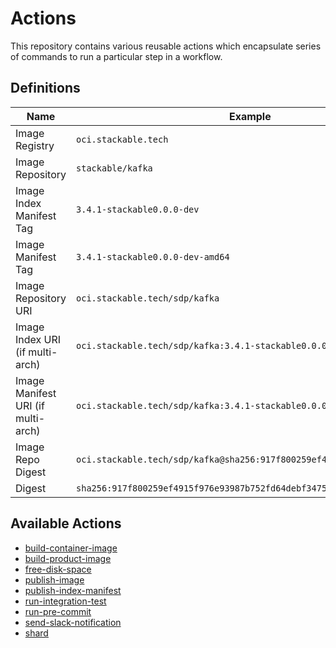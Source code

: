 # Actions

This repository contains various reusable actions which encapsulate series of commands to run a
particular step in a workflow.

## Definitions

| Name                               | Example                                                                |
| ---------------------------------- | ---------------------------------------------------------------------- |
| Image Registry                     | `oci.stackable.tech`                                                |
| Image Repository                   | `stackable/kafka`                                                      |
| Image Index Manifest Tag           | `3.4.1-stackable0.0.0-dev`                                             |
| Image Manifest Tag                 | `3.4.1-stackable0.0.0-dev-amd64`                                       |
| Image Repository URI               | `oci.stackable.tech/sdp/kafka`                                |
| Image Index URI (if multi-arch)    | `oci.stackable.tech/sdp/kafka:3.4.1-stackable0.0.0-dev`       |
| Image Manifest URI (if multi-arch) | `oci.stackable.tech/sdp/kafka:3.4.1-stackable0.0.0-dev-amd64` |
| Image Repo Digest                  | `oci.stackable.tech/sdp/kafka@sha256:917f800259ef4915f976...` |
| Digest                             | `sha256:917f800259ef4915f976e93987b752fd64debf347568610d7f685d2022...` |

## Available Actions

<!-- start:links: autogenerated by .scripts/local/update_readme_list.sh -->
- [build-container-image](./build-container-image/README.md)
- [build-product-image](./build-product-image/README.md)
- [free-disk-space](./free-disk-space/README.md)
- [publish-image](./publish-image/README.md)
- [publish-index-manifest](./publish-index-manifest/README.md)
- [run-integration-test](./run-integration-test/README.md)
- [run-pre-commit](./run-pre-commit/README.md)
- [send-slack-notification](./send-slack-notification/README.md)
- [shard](./shard/README.md)
<!-- end:links -->
